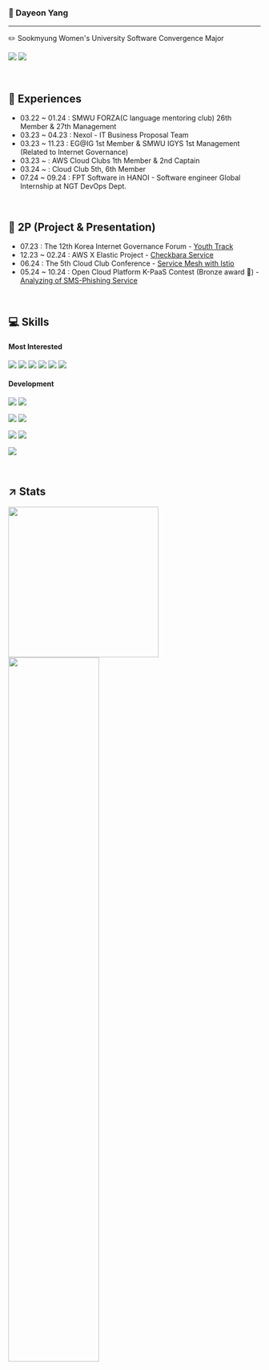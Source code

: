 
### 🐑 Dayeon Yang 
---
✏️ Sookmyung Women's University Software Convergence Major 

<a href="https://www.linkedin.com/in/dayeonyang121/" target="_blank"><img src="https://img.shields.io/badge/LinkedIn-0A66C2?style=flat-square&logo=LinkedIn&logoColor=white"/></a>
<a href="https://ydy1201.tistory.com/" target="_blank"><img src="https://img.shields.io/badge/tistory-000000?style=flat-square&logo=Tistory&logoColor=white"/></a>

</br>

## 🔎 Experiences

- 03.22 ~ 01.24 : SMWU FORZA(C language mentoring club) 26th Member & 27th Management
- 03.23 ~ 04.23 : Nexol - IT Business Proposal Team
- 03.23 ~ 11.23 : EG@IG 1st Member & SMWU IGYS 1st Management (Related to Internet Governance)
- 03.23 ~ : AWS Cloud Clubs 1th Member & 2nd Captain
- 03.24 ~ : Cloud Club 5th, 6th Member
- 07.24 ~ 09.24 : FPT Software in HANOI - Software engineer Global Internship at NGT DevOps Dept.

</br>

## 📁 2P (Project & Presentation)
- 07.23 : The 12th Korea Internet Governance Forum - [Youth Track](https://youtu.be/7nbV1Z2VXJo?si=72wupK59_jRKCKN7)
- 12.23 ~ 02.24 : AWS X Elastic Project - [Checkbara Service](https://github.com/COFFEE-BARA)
- 06.24 : The 5th Cloud Club Conference - [Service Mesh with Istio](https://youtu.be/ZGUZVkbzOwg?si=hj_zYyg1b-qCWU2n)
- 05.24 ~ 10.24 : Open Cloud Platform K-PaaS Contest (Bronze award 🥉) - [Analyzing of SMS-Phishing Service](https://github.com/Cl-PaaS)
</br>

## 💻 Skills
#### Most Interested
<img src="https://img.shields.io/badge/AWS-232F3E?style=flat-square&logo=amazonwebservices&logoColor=white"/></a>
<img src="https://img.shields.io/badge/Kubernetes-326CE5?style=flat-square&logo=kubernetes&logoColor=white"/></a>
<img src="https://img.shields.io/badge/Docker-2496ED?style=flat-square&logo=Docker&logoColor=white"/></a>
<img src="https://img.shields.io/badge/Terraform-844FBA?style=flat-square&logo=terraform&logoColor=white"/></a>
<img src="https://img.shields.io/badge/Elastic-005571?style=flat-square&logo=Elastic&logoColor=white"/></a>
<img src="https://img.shields.io/badge/Istio-466BB0?style=flat-square&logo=Istio&logoColor=white"/></a>

#### Development

<img src="https://img.shields.io/badge/Java-007396?style=flat-square&logo=Java&logoColor=white"/></a>
<img src="https://img.shields.io/badge/android-34A853?style=flat-square&logo=android&logoColor=white"/></a>

<img src="https://img.shields.io/badge/python-3776AB?style=flat-square&logo=python&logoColor=white"/></a>
<img src="https://img.shields.io/badge/Django-092E20?style=flat-square&logo=Django&logoColor=white"/></a>

<img src="https://img.shields.io/badge/React-61DAFB?style=flat-square&logo=React&logoColor=black"/></a>
<img src="https://img.shields.io/badge/JS-F7DF1E?style=flat-square&logo=javascript&logoColor=black"/></a>

<img src="https://img.shields.io/badge/C-A8B9CC?style=flat-square&logo=C&logoColor=white"/></a>

</br>

## ↗️ Stats
<a href="s">
  <img src="https://github-readme-stats-nu-three-37.vercel.app/api/top-langs/?username=dayeon1201&exclude_repo=dkssud8150.github.io&layout=compact&theme=tokyonight&count-private=true" width="300px" />
</a>
</br>
<a href="s">
  <img src="https://github-readme-stats.vercel.app/api?username=dayeon1201&theme=tokyonight&show_icons=true" width="60%" />
</a>
<br></br>
